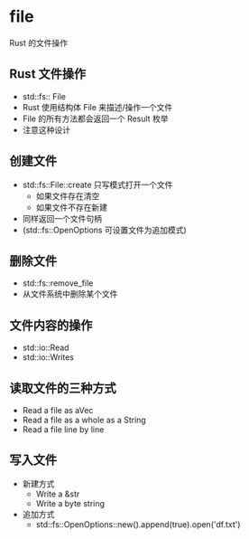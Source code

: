 # file

Rust 的文件操作

## Rust 文件操作

- std::fs:: File
- Rust 使用结构体 File 来描述/操作一个文件
- File 的所有方法都会返回一个 Result 枚举
- 注意这种设计

## 创建文件

- std::fs::File::create 只写模式打开一个文件
  - 如果文件存在清空
  - 如果文件不存在新建
- 同样返回一个文件句柄
- (std::fs::OpenOptions 可设置文件为追加模式)

## 删除文件

- std::fs::remove_file
- 从文件系统中删除某个文件

## 文件内容的操作

- std::io::Read
- std::io::Writes

## 读取文件的三种方式

- Read a file as aVec
- Read a file as a whole as a String
- Read a file line by line

## 写入文件

- 新建方式
  - Write a &str
  - Write a byte string
- 追加方式
  - std::fs::OpenOptions::new().append(true).open('df.txt')
